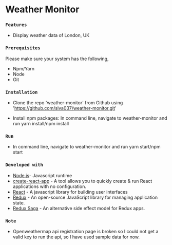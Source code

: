 # Weather Monitor


### `Features`

  - Display weather data of London, UK

### `Prerequisites`

Please make sure your system has the following,
* Npm/Yarn
* Node
* Git

### `Installation`

* Clone the repo 'weather-monitor' from Github using 'https://github.com/siva037/weather-monitor.git'

* Install npm packages: In command line, navigate to weather-monitor and run yarn install/npm install

### `Run`
* In command line, navigate to weather-monitor and run yarn start/npm start

### `Developed with`
* [Node.js](https://nodejs.org)- Javascript runtime
* [create-react-app](https://github.com/facebook/create-react-app) - A tool allows you to quickly create & run React applications with no configuration.
* [React](https://reactjs.org/) - A javascript library for building user interfaces
* [Redux](https://redux.js.org) - An open-source JavaScript library for managing application state.
* [Redux Saga](https://redux-saga.js.org) - An alternative side effect model for Redux apps.

### `Note`
* Openweathermap api registration page is broken so I could not get a valid key to run the api, so I have used sample data for now.

